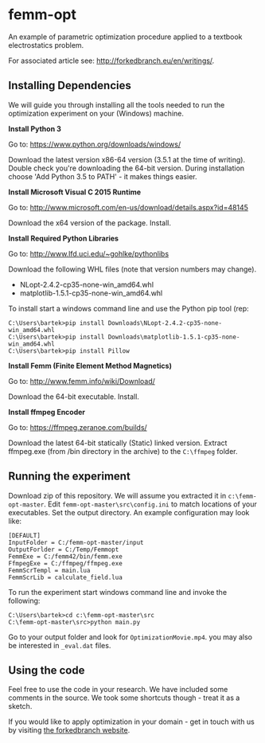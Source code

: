 # femm-opt #

An example of parametric optimization procedure applied to a textbook electrostatics problem.

For associated article see: <http://forkedbranch.eu/en/writings/>.

## Installing Dependencies ##

We will guide you through installing all the tools needed to run the optimization experiment on your (Windows) machine.

**Install Python 3**

Go to: <https://www.python.org/downloads/windows/>

Download the latest version x86-64 version (3.5.1 at the time of writing). Double check you're downloading the 64-bit version. During installation choose 'Add Python 3.5 to PATH' - it makes things easier.

**Install Microsoft Visual C 2015 Runtime**

Go to: <http://www.microsoft.com/en-us/download/details.aspx?id=48145>

Download the x64 version of the package. Install.

**Install Required Python Libraries**

Go to: <http://www.lfd.uci.edu/~gohlke/pythonlibs>

Download the following WHL files (note that version numbers may change).
 * NLopt-2.4.2-cp35-none-win_amd64.whl
 * matplotlib-1.5.1-cp35-none-win_amd64.whl

To install start a windows command line and use the Python pip tool (rep:

```
C:\Users\bartek>pip install Downloads\NLopt-2.4.2-cp35-none-win_amd64.whl
C:\Users\bartek>pip install Downloads\matplotlib-1.5.1-cp35-none-win_amd64.whl
C:\Users\bartek>pip install Pillow
```

**Install Femm (Finite Element Method Magnetics)**

Go to: <http://www.femm.info/wiki/Download/>

Download the 64-bit executable. Install.

**Install ffmpeg Encoder**

Go to: <https://ffmpeg.zeranoe.com/builds/>

Download the latest 64-bit statically (Static) linked version. Extract ffmpeg.exe (from /bin directory in the archive) to the `C:\ffmpeg` folder. 

## Running the experiment ##

Download zip of this repository. We will assume you extracted it in `c:\femm-opt-master`.
Edit `femm-opt-master\src\config.ini` to match locations of your executables. Set the output directory. An example configuration may look like:

```
[DEFAULT]
InputFolder = C:/femm-opt-master/input
OutputForlder = C:/Temp/Femmopt
FemmExe = C:/femm42/bin/femm.exe
FfmpegExe = C:/ffmpeg/ffmpeg.exe
FemmScrTempl = main.lua
FemmScrLib = calculate_field.lua
```

To run the experiment start windows command line and invoke the following:

```
C:\Users\bartek>cd c:\femm-opt-master\src
C:\femm-opt-master\src>python main.py
```

Go to your output folder and look for `OptimizationMovie.mp4`. you may also be interested in `_eval.dat` files.

## Using the code ##

Feel free to use the code in your research. We have included some comments in the source. We took some shortcuts though - treat it as a sketch.

If you would like to apply optimization in your domain - get in touch with us by visiting [the forkedbranch website](http://forkedbranch.eu). 
